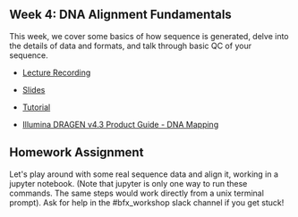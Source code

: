 ## Week 4: DNA Alignment Fundamentals

This week, we cover some basics of how sequence is generated, delve into the details of data and formats, and talk through basic QC of your sequence.

- [Lecture Recording]()

- [Slides](bfx_workshop_04_alignment.pdf)

- [Tutorial](bfx_workshop_04_alignment.ipynb)

- [Illumina DRAGEN v4.3 Product Guide - DNA Mapping](https://help.dragen.illumina.com/product-guides/dragen-v4.3/dragen-dna-pipeline/dna-map-align)

## Homework Assignment

Let's play around with some real sequence data and align it, working in a jupyter notebook. (Note that jupyter is only one way to run these commands. The same steps would work directly from a unix terminal prompt). Ask for help in the #bfx_workshop slack channel if you get stuck!

